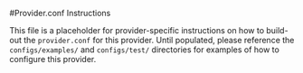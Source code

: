 #Provider.conf Instructions

This file is a placeholder for provider-specific instructions on how to build-out the `provider.conf` for this provider. Until populated, please reference the `configs/examples/` and `configs/test/` directories for examples of how to configure this provider.
